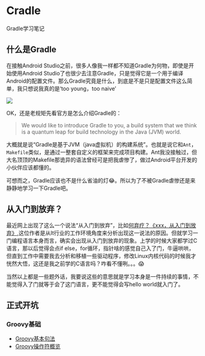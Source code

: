 # Cradle
Gradle学习笔记

## 什么是Gradle
在接触Android Studio之前，很多人像我一样都不知道Gradle为何物，即使是开始使用Android Studio了也很少去注意Gradle，只是觉得它是一个用于编译Android的配置文件。那么Gradle究竟是什么，到底是不是只是配置文件这么简单，我只想说我真的是‘too young，too naive’

![](http://o6p4e1uhv.bkt.clouddn.com/ggfnvbn.jpg)

OK，还是老规矩先看官方是怎么介绍Gradle的：

> We would like to introduce Gradle to you, a build system that we think is a quantum leap for build technology in the Java (JVM) world. 

大概就是说“Gradle是基于JVM（java虚拟机）的构建系统”。也就是说它和`Ant`，`Makefile`类似，是通过一整套自定义的框架来完成项目构建。Ant我没接触过，但大名顶顶的Makefile那诡异的语法曾经可是把我虐惨了，做过Android平台开发的小伙伴应该都懂的。

可想而之，Gradle应该也不是什么省油的灯😂。所以为了不被Gradle虐惨还是来静静地学习一下Gradle吧。

## 从入门到放弃？
最近网上出现了这么一个说法“从入门到放弃”，比如[何弃疗？《xxx，从入门到放弃》](http://www.jianshu.com/p/f9e1b928e3fe),这位作者是从It行业的工作环境角度来分析出现这一说法的原因。但就学习一门编程语言本身而言，确实会出现从入门到放弃的现象。上学的时候大家都学过C语言，那以后觉得会点if else，for循环，指针啥的感觉自己入了门，牛逼哄哄，但直到工作中需要我去分析和移植一些驱动程序，修改Linux内核代码的时候我才恍然大悟，这还是我之前学的C语言吗？咋看不懂咧。。。😱

当然以上都是一些题外话，我要说这些的意思就是学习本身是一件持续的事情，不能觉得入了门就等于会了这门语言，更不能觉得会写hello world就入门了。

## 正式开坑

### Groovy基础

- [Groovy基本句法](https://github.com/ZhangQinglian/Cradle/tree/master/groovy-syntax)
- [Groovy操作符概览](https://github.com/ZhangQinglian/Cradle/tree/master/groovy-operators)